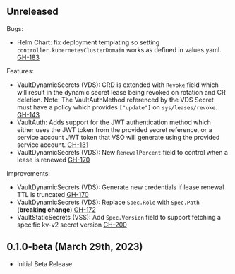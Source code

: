 ## Unreleased

Bugs:
* Helm Chart: fix deployment templating so setting `controller.kubernetesClusterDomain` works as defined in values.yaml. [GH-183](https://github.com/hashicorp/vault-secrets-operator/pull/183)

Features:
* VaultDynamicSecrets (VDS): CRD is extended with `Revoke` field which will result in the dynamic secret lease being revoked on rotation and CR deletion. Note: The VaultAuthMethod referenced by the VDS Secret must have a policy which provides `["update"]` on `sys/leases/revoke`. [GH-143](https://github.com/hashicorp/vault-secrets-operator/pull/143)
* VaultAuth: Adds support for the JWT authentication method which either uses the JWT token from the provided secret reference, or a service account JWT token that VSO will generate using the provided service account. [GH-131](https://github.com/hashicorp/vault-secrets-operator/pull/131)
* VaultDynamicSecrets (VDS): New `RenewalPercent` field to control when a lease is renewed [GH-170](https://github.com/hashicorp/vault-secrets-operator/pull/170)

Improvements:
* VaultDynamicSecrets (VDS): Generate new credentials if lease renewal TTL is truncated [GH-170](https://github.com/hashicorp/vault-secrets-operator/pull/170)
* VaultDynamicSecrets (VDS): Replace `Spec.Role` with `Spec.Path` (**breaking change**) [GH-172](https://github.com/hashicorp/vault-secrets-operator/pull/172)
* VaultStaticSecrets (VSS): Add `Spec.Version` field to support fetching a specific kv-v2 secret version [GH-200](https://github.com/hashicorp/vault-secrets-operator/pull/200)

## 0.1.0-beta (March 29th, 2023)

* Initial Beta Release
